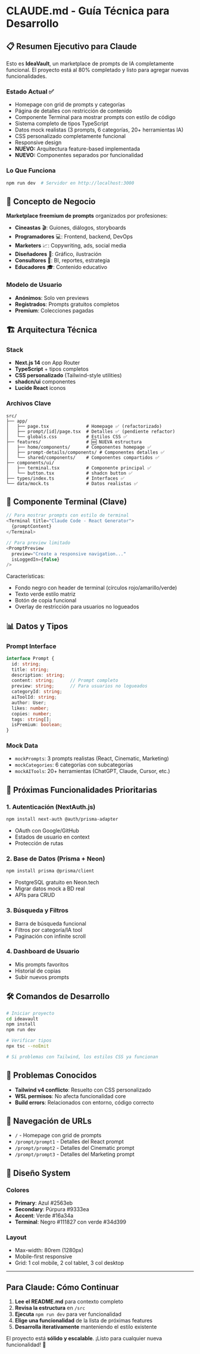 # CLAUDE.md - Guía Técnica para Desarrollo

## 📋 Resumen Ejecutivo para Claude

Esto es **IdeaVault**, un marketplace de prompts de IA completamente funcional. El proyecto está al 80% completado y listo para agregar nuevas funcionalidades.

### Estado Actual ✅
- Homepage con grid de prompts y categorías
- Página de detalles con restricción de contenido
- Componente Terminal para mostrar prompts con estilo de código
- Sistema completo de tipos TypeScript
- Datos mock realistas (3 prompts, 6 categorías, 20+ herramientas IA)
- CSS personalizado completamente funcional
- Responsive design
- **NUEVO:** Arquitectura feature-based implementada
- **NUEVO:** Componentes separados por funcionalidad

### Lo Que Funciona
```bash
npm run dev  # Servidor en http://localhost:3000
```

## 🎯 Concepto de Negocio

**Marketplace freemium de prompts** organizados por profesiones:
- **Cineastas** 🎬: Guiones, diálogos, storyboards
- **Programadores** 💻: Frontend, backend, DevOps
- **Marketers** 📈: Copywriting, ads, social media
- **Diseñadores** 🎨: Gráfico, ilustración
- **Consultores** 🏢: BI, reportes, estrategia
- **Educadores** 🎓: Contenido educativo

### Modelo de Usuario
- **Anónimos**: Solo ven previews
- **Registrados**: Prompts gratuitos completos
- **Premium**: Colecciones pagadas

## 🏗️ Arquitectura Técnica

### Stack
- **Next.js 14** con App Router
- **TypeScript** + tipos completos
- **CSS personalizado** (Tailwind-style utilities)
- **shadcn/ui** componentes
- **Lucide React** iconos

### Archivos Clave
```
src/
├── app/
│   ├── page.tsx              # Homepage ✅ (refactorizado)
│   ├── prompt/[id]/page.tsx  # Detalles ✅ (pendiente refactor)
│   └── globals.css           # Estilos CSS ✅
├── features/                 # 🆕 NUEVA estructura
│   ├── home/components/      # Componentes homepage ✅
│   ├── prompt-details/components/ # Componentes detalles ✅
│   └── shared/components/    # Componentes compartidos ✅
├── components/ui/
│   ├── terminal.tsx          # Componente principal ✅
│   └── button.tsx            # shadcn button ✅
├── types/index.ts            # Interfaces ✅
└── data/mock.ts              # Datos realistas ✅
```

## 🎨 Componente Terminal (Clave)

```typescript
// Para mostrar prompts con estilo de terminal
<Terminal title="Claude Code - React Generator">
  {promptContent}
</Terminal>

// Para preview limitado
<PromptPreview 
  preview="Create a responsive navigation..."
  isLoggedIn={false}
/>
```

Características:
- Fondo negro con header de terminal (círculos rojo/amarillo/verde)
- Texto verde estilo matriz
- Botón de copia funcional
- Overlay de restricción para usuarios no logueados

## 📊 Datos y Tipos

### Prompt Interface
```typescript
interface Prompt {
  id: string;
  title: string;
  description: string;
  content: string;      // Prompt completo
  preview: string;      // Para usuarios no logueados
  categoryId: string;
  aiToolId: string;
  author: User;
  likes: number;
  copies: number;
  tags: string[];
  isPremium: boolean;
}
```

### Mock Data
- `mockPrompts`: 3 prompts realistas (React, Cinematic, Marketing)
- `mockCategories`: 6 categorías con subcategorías
- `mockAITools`: 20+ herramientas (ChatGPT, Claude, Cursor, etc.)

## 🚀 Próximas Funcionalidades Prioritarias

### 1. Autenticación (NextAuth.js)
```bash
npm install next-auth @auth/prisma-adapter
```
- OAuth con Google/GitHub
- Estados de usuario en context
- Protección de rutas

### 2. Base de Datos (Prisma + Neon)
```bash
npm install prisma @prisma/client
```
- PostgreSQL gratuito en Neon.tech
- Migrar datos mock a BD real
- APIs para CRUD

### 3. Búsqueda y Filtros
- Barra de búsqueda funcional
- Filtros por categoría/IA tool
- Paginación con infinite scroll

### 4. Dashboard de Usuario
- Mis prompts favoritos
- Historial de copias
- Subir nuevos prompts

## 🛠️ Comandos de Desarrollo

```bash
# Iniciar proyecto
cd ideavault
npm install
npm run dev

# Verificar tipos
npx tsc --noEmit

# Si problemas con Tailwind, los estilos CSS ya funcionan
```

## 🔧 Problemas Conocidos

- **Tailwind v4 conflicto**: Resuelto con CSS personalizado
- **WSL permisos**: No afecta funcionalidad core
- **Build errors**: Relacionados con entorno, código correcto

## 📁 Navegación de URLs

- `/` - Homepage con grid de prompts
- `/prompt/prompt1` - Detalles del React prompt  
- `/prompt/prompt2` - Detalles del Cinematic prompt
- `/prompt/prompt3` - Detalles del Marketing prompt

## 🎨 Diseño System

### Colores
- **Primary**: Azul #2563eb
- **Secondary**: Púrpura #9333ea  
- **Accent**: Verde #16a34a
- **Terminal**: Negro #111827 con verde #34d399

### Layout
- Max-width: 80rem (1280px)
- Mobile-first responsive
- Grid: 1 col mobile, 2 col tablet, 3 col desktop

---

## Para Claude: Cómo Continuar

1. **Lee el README.md** para contexto completo
2. **Revisa la estructura** en `/src`
3. **Ejecuta** `npm run dev` para ver funcionalidad
4. **Elige una funcionalidad** de la lista de próximas features
5. **Desarrolla iterativamente** manteniendo el estilo existente

El proyecto está **sólido y escalable**. ¡Listo para cualquier nueva funcionalidad! 🚀